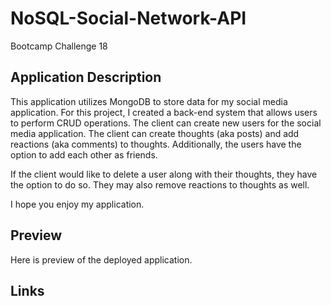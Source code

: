 # NoSQL-Social-Network-API

Bootcamp Challenge 18

## Application Description

This application utilizes MongoDB to store data for my social media application. For this project, I created a back-end system that allows users to perform CRUD operations. The client can create new users for the social media application. The client can create thoughts (aka posts) and add reactions (aka comments) to thoughts. Additionally, the users have the option to add each other as friends.

If the client would like to delete a user along with their thoughts, they have the option to do so. They may also remove reactions to thoughts as well.

I hope you enjoy my application. 

## Preview

Here is preview of the deployed application. 



## Links 

